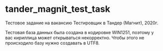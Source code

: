 # tander_magnit_test_task

Тестовое задание на вакансию Тестировщик в Тандер (Магнит), 2020г.

Тестовая база данных была создана в кодировке WIN1251, поэтому у вас кириллица может открываться некорректно. Чтобы этого не происходило базу нужно создавать в UTF8.
